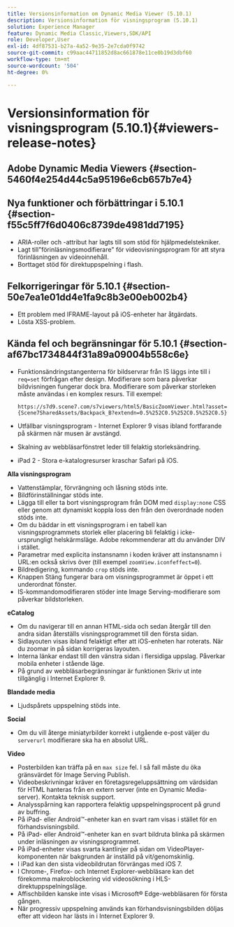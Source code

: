 ```yaml
---
title: Versionsinformation om Dynamic Media Viewer (5.10.1)
description: Versionsinformation för visningsprogram (5.10.1)
solution: Experience Manager
feature: Dynamic Media Classic,Viewers,SDK/API
role: Developer,User
exl-id: 4df87531-b27a-4a52-9e35-2e7cda0f9742
source-git-commit: c99aac44711852d8ac661878e11ce0b19d3dbf60
workflow-type: tm+mt
source-wordcount: '504'
ht-degree: 0%

---
```


# Versionsinformation för visningsprogram (5.10.1){#viewers-release-notes}

## Adobe Dynamic Media Viewers {#section-5460f4e254d44c5a95196e6cb657b7e4}

## Nya funktioner och förbättringar i 5.10.1 {#section-f55c5ff7f6d0406c8739de4981dd7195}

* ARIA-roller och -attribut har lagts till som stöd för hjälpmedelstekniker.
* Lagt till&quot;förinläsningsmodifierare&quot; för videovisningsprogram för att styra förinläsningen av videoinnehåll.
* Borttaget stöd för direktuppspelning i flash.

## Felkorrigeringar för 5.10.1 {#section-50e7ea1e01dd4e1fa9c8b3e00eb002b4}

* Ett problem med IFRAME-layout på iOS-enheter har åtgärdats.
* Lösta XSS-problem.

## Kända fel och begränsningar för 5.10.1 {#section-af67bc1734844f31a89a09004b558c6e}

* Funktionsändringstangenterna för bildservrar från IS läggs inte till i `req=set` förfrågan efter design. Modifierare som bara påverkar bildvisningen fungerar dock bra. Modifierare som påverkar storleken måste användas i en komplex resurs. Till exempel:

   `https://s7d9.scene7.com/s7viewers/html5/BasicZoomViewer.html?asset= {Scene7SharedAssets/Backpack_B?extendn=0.5%252C0.5%252C0.5%252C0.5}`

* Utfällbar visningsprogram - Internet Explorer 9 visas ibland fortfarande på skärmen när musen är avstängd.
* Skalning av webbläsarfönstret leder till felaktig storleksändring.
* iPad 2 - Stora e-katalogresurser kraschar Safari på iOS.

**Alla visningsprogram**

* Vattenstämplar, förvrängning och låsning stöds inte.
* Bildförinställningar stöds inte.
* Lägga till eller ta bort visningsprogram från DOM med `display:none` CSS eller genom att dynamiskt koppla loss den från den överordnade noden stöds inte.
* Om du bäddar in ett visningsprogram i en tabell kan visningsprogrammets storlek eller placering bli felaktig i icke-ursprungligt helskärmsläge. Adobe rekommenderar att du använder DIV i stället.
* Parametrar med explicita instansnamn i koden kräver att instansnamn i URL:en också skrivs över (till exempel `zoomView.iconfeffect=0`).
* Bildredigering, kommando `crop` stöds inte.
* Knappen Stäng fungerar bara om visningsprogrammet är öppet i ett underordnat fönster.
* IS-kommandomodifieraren stöder inte Image Serving-modifierare som påverkar bildstorleken.

**eCatalog**

* Om du navigerar till en annan HTML-sida och sedan återgår till den andra sidan återställs visningsprogrammet till den första sidan.
* Sidlayouten visas ibland felaktigt efter att iOS-enheten har roterats. När du zoomar in på sidan korrigeras layouten.
* Interna länkar endast till den vänstra sidan i flersidiga uppslag. Påverkar mobila enheter i stående läge.
* På grund av webbläsarbegränsningar är funktionen Skriv ut inte tillgänglig i Internet Explorer 9.

**Blandade media**

* Ljudspårets uppspelning stöds inte.

**Social**

* Om du vill återge miniatyrbilder korrekt i utgående e-post väljer du `serverurl` modifierare ska ha en absolut URL.

**Video**

* Posterbilden kan träffa på en `max size` fel. I så fall måste du öka gränsvärdet för Image Serving Publish.
* Videobeskrivningar kräver en företagsregeluppsättning om värdsidan för HTML hanteras från en extern server (inte en Dynamic Media-server). Kontakta teknisk support.
* Analysspårning kan rapportera felaktig uppspelningsprocent på grund av buffring.
* På iPad- eller Android™-enheter kan en svart ram visas i stället för en förhandsvisningsbild.
* På iPad- eller Android™-enheter kan en svart bildruta blinka på skärmen under inläsningen av visningsprogrammet.
* På iPad-enheter visas svarta kantlinjer på sidan om VideoPlayer-komponenten när bakgrunden är inställd på vit/genomskinlig.
* I iPad kan den sista videobildrutan förvrängas med iOS 7.
* I Chrome-, Firefox- och Internet Explorer-webbläsare kan det förekomma makroblockering vid videosökning i HLS-direktuppspelningsläge.
* Affischbilden kanske inte visas i Microsoft® Edge-webbläsaren för första gången.
* När progressiv uppspelning används kan förhandsvisningsbilden döljas efter att videon har lästs in i Internet Explorer 9.
